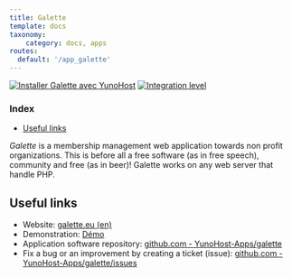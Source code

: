 ```yaml
---
title: Galette
template: docs
taxonomy:
    category: docs, apps
routes:
  default: '/app_galette'
---
```


[![Installer Galette avec YunoHost](https://install-app.yunohost.org/install-with-yunohost.svg)](https://install-app.yunohost.org/?app=galette) [![Integration level](https://dash.yunohost.org/integration/galette.svg)](https://dash.yunohost.org/appci/app/galette)

### Index

- [Useful links](#useful-links)

*Galette* is a membership management web application towards non profit organizations. This is before all a free software (as in free speech), community and free (as in beer)! Galette works on any web server that handle PHP.

## Useful links

+ Website: [galette.eu (en)](https://galette.eu/site/)
+ Demonstration: [Démo](https://demo.galette.eu/login)
+ Application software repository: [github.com - YunoHost-Apps/galette](https://github.com/YunoHost-Apps/galette_ynh)
+ Fix a bug or an improvement by creating a ticket (issue): [github.com - YunoHost-Apps/galette/issues](https://github.com/YunoHost-Apps/galette_ynh/issues)
